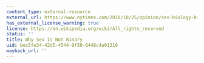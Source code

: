 ```yaml
---
content_type: external-resource
external_url: https://www.nytimes.com/2018/10/25/opinion/sex-biology-binary.html
has_external_license_warning: true
license: https://en.wikipedia.org/wiki/All_rights_reserved
status: ''
title: Why Sex Is Not Binary
uid: bec5fe34-42d5-4544-9f50-6448c4a01310
wayback_url: ''
---
```

